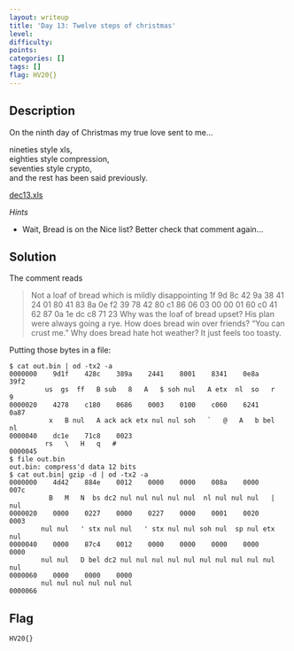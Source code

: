 ```yaml
---
layout: writeup
title: 'Day 13: Twelve steps of christmas'
level:
difficulty:
points:
categories: []
tags: []
flag: HV20{}
---
```

## Description

On the ninth day of Christmas my true love sent to me...

nineties style xls,  
eighties style compression,  
seventies style crypto,  
and the rest has been said previously.

[dec13.xls](writeupfiles/dec13.xls)

*Hints*

* Wait, Bread is on the Nice list? Better check that comment again...

## Solution

The comment reads

> Not a loaf of bread which is mildly disappointing 1f 9d 8c 42 9a 38 41
> 24 01 80 41 83 8a 0e f2 39 78 42 80 c1 86 06 03 00 00 01 60 c0 41 62
> 87 0a 1e dc c8 71 23 Why was the loaf of bread upset? His plan were
> always going a rye. How does bread win over friends? “You can crust
> me.” Why does bread hate hot weather? It just feels too toasty.

Putting those bytes in a file:

    $ cat out.bin | od -tx2 -a
    0000000    9d1f    428c    389a    2441    8001    8341    0e8a    39f2
             us  gs  ff   B sub   8   A   $ soh nul   A etx  nl  so   r   9
    0000020    4278    c180    0686    0003    0100    c060    6241    0a87
              x   B nul   A ack ack etx nul nul soh   `   @   A   b bel  nl
    0000040    dc1e    71c8    0023
             rs   \   H   q   #
    0000045
    $ file out.bin
    out.bin: compress'd data 12 bits
    $ cat out.bin| gzip -d | od -tx2 -a
    0000000    4d42    884e    0012    0000    0000    008a    0000    007c
              B   M   N  bs dc2 nul nul nul nul nul  nl nul nul nul   | nul
    0000020    0000    0227    0000    0227    0000    0001    0020    0003
            nul nul   ' stx nul nul   ' stx nul nul soh nul  sp nul etx nul
    0000040    0000    87c4    0012    0000    0000    0000    0000    0000
            nul nul   D bel dc2 nul nul nul nul nul nul nul nul nul nul nul
    0000060    0000    0000    0000
            nul nul nul nul nul nul
    0000066

## Flag

    HV20{}

